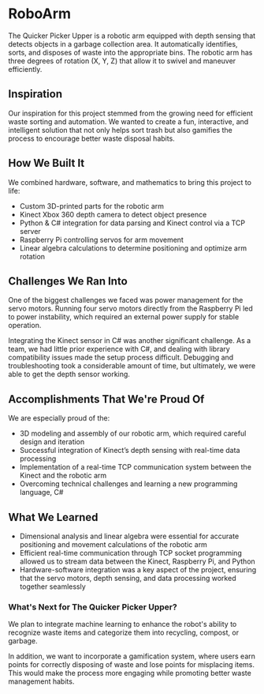# RoboArm
The Quicker Picker Upper is a robotic arm equipped with depth sensing that detects objects in a garbage collection area. It automatically identifies, sorts, and disposes of waste into the appropriate bins. The robotic arm has three degrees of rotation (X, Y, Z) that allow it to swivel and maneuver efficiently.

## Inspiration
Our inspiration for this project stemmed from the growing need for efficient waste sorting and automation. We wanted to create a fun, interactive, and intelligent solution that not only helps sort trash but also gamifies the process to encourage better waste disposal habits.

## How We Built It
We combined hardware, software, and mathematics to bring this project to life:

- Custom 3D-printed parts for the robotic arm
- Kinect Xbox 360 depth camera to detect object presence
- Python & C# integration for data parsing and Kinect control via a TCP server
- Raspberry Pi controlling servos for arm movement
- Linear algebra calculations to determine positioning and optimize arm rotation
## Challenges We Ran Into
One of the biggest challenges we faced was power management for the servo motors. Running four servo motors directly from the Raspberry Pi led to power instability, which required an external power supply for stable operation.

Integrating the Kinect sensor in C# was another significant challenge. As a team, we had little prior experience with C#, and dealing with library compatibility issues made the setup process difficult. Debugging and troubleshooting took a considerable amount of time, but ultimately, we were able to get the depth sensor working.

## Accomplishments That We're Proud Of
We are especially proud of the:

- 3D modeling and assembly of our robotic arm, which required careful design and iteration
- Successful integration of Kinect’s depth sensing with real-time data processing
- Implementation of a real-time TCP communication system between the Kinect and the robotic arm
- Overcoming technical challenges and learning a new programming language, C#
## What We Learned
- Dimensional analysis and linear algebra were essential for accurate positioning and movement calculations of the robotic arm
- Efficient real-time communication through TCP socket programming allowed us to stream data between the Kinect, Raspberry Pi, and Python
- Hardware-software integration was a key aspect of the project, ensuring that the servo motors, depth sensing, and data processing worked together seamlessly
### What's Next for The Quicker Picker Upper?
We plan to integrate machine learning to enhance the robot's ability to recognize waste items and categorize them into recycling, compost, or garbage.

In addition, we want to incorporate a gamification system, where users earn points for correctly disposing of waste and lose points for misplacing items. This would make the process more engaging while promoting better waste management habits.

